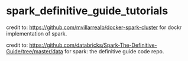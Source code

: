 # spark_definitive_guide_tutorials

credit to: https://github.com/mvillarrealb/docker-spark-cluster for dockr implementation of spark.

credit to: https://github.com/databricks/Spark-The-Definitive-Guide/tree/master/data for spark: the definitive guide code repo.